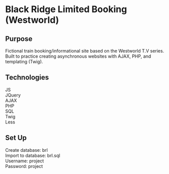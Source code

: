 # Black Ridge Limited Booking (Westworld)

##  Purpose
Fictional train booking/informational site based on the Westworld T.V series. Built to practice creating asynchronous websites with AJAX, PHP, and templating (Twig). 

## Technologies
JS  
JQuery  
AJAX  
PHP  
SQL  
Twig  
Less  

## Set Up
Create database: brl  
Import  to database: brl.sql  
Username: project  
Password: project  
